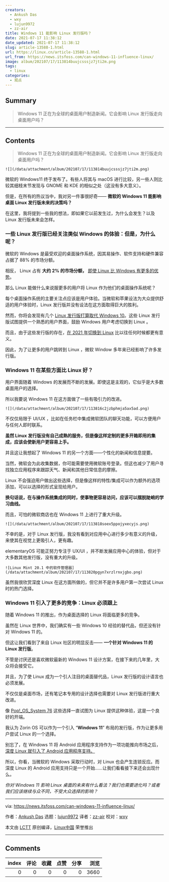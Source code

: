 ```yaml
---
creators:
  - Ankush Das
  - wxy
  - lujun9972
  - zz-air
title: Windows 11 能影响 Linux 发行版吗？
date: 2021-07-17 11:38:12
date_updated: 2021-07-17 11:38:12
slug: article-13588-1.html
url: https://linux.cn/article-13588-1.html
url_from: https://news.itsfoss.com/can-windows-11-influence-linux/
image: album/202107/17/113814buujcsssjz7jti2m.png
tags:
  - linux
categories:
  - 观点
---
```


## Summary

> Windows 11 正在为全球的桌面用户制造新闻。它会影响 Linux 发行版走向桌面用户吗？

***

<!-- more -->

## Contents

> 
> Windows 11 正在为全球的桌面用户制造新闻。它会影响 Linux 发行版走向桌面用户吗？
> 
> 
> 

`![](/data/attachment/album/202107/17/113814buujcsssjz7jti2m.png)`

微软的 Windows11 终于发布了。有些人将其与 macOS 进行比较，另一些人则比较其细枝末节发现与 GNOME 和 KDE 的相似之处（这没有多大意义）。

但是，在所有的热议当中，我对另一件事很好奇—— **微软的 Windows 11 能影响桌面 Linux 发行版未来的决策吗？**

在这里，我将提到一些我的想法，即如果它以前发生过，为什么会发生？以及 Linux 发行版未来会怎样。

### 一些 Linux 发行版已经关注类似 Windows 的体验：但是，为什么呢？

微软的 Windows 是最受欢迎的桌面操作系统，因其易操作、软件支持和硬件兼容占据了 88% 的市场分额。

相反， Linux 占有 **大约 2% 的市场分额，** [即使 Linux 比 Windows 有更多的优势](https://itsfoss.com/linux-better-than-windows/)。

那么 Linux 能做什么来说服更多的用户将 Linux 作为他们的桌面操作系统呢？

每个桌面操作系统的主要关注点应该是用户体验。当微软和苹果设法为大众提供舒适的用户体验时，Linux 发行版并没有设法在这方面取得巨大的胜利。

然而，你将会发现有几个 [Linux 发行版打算取代 Windows 10](https://itsfoss.com/windows-like-linux-distributions/)。这些 Linux 发行版试图提供一个熟悉的用户界面，鼓励 Windows 用户考虑切换到 Linux 。

而且，由于这些发行版的存在，[在 2021 年切换到 Linux](https://news.itsfoss.com/switch-to-linux-in-2021/) 比以往任何时候都更有意义。

因此，为了让更多的用户跳转到 Linux ，微软 Window 多年来已经影响了许多发行版。

### Windows 11 在某些方面比 Linux 好？

用户界面随着 Windows 的发展而不断的发展。即使这是主观的，它似乎是大多数桌面用户的选择。

所以我要说 Windows 11 在这方面做了一些有吸引力的改进。

`![](/data/attachment/album/202107/17/113816c2jzbphmja5ax5ad.png)`

不仅仅局限于 UI/UX ，比如在任务栏中集成微软团队的聊天功能，可以方便用户与任何人即时联系。

**虽然 Linux 发行版没有自己成熟的服务，但是像这样定制的更多开箱即用的集成，应该会使新用户更容易上手。**

并且这让我想起了 Windows 11 的另一个方面——个性化的新闻和信息提要。

当然，微软会为此收集数据，你可能需要使用微软账号登录。但这也减少了用户寻找独立应用程序来跟踪天气、新闻和其他日常信息的摩擦。

Linux 不会强迫用户做出这些选择，但是像这样的特性/集成可以作为额外的选项添加，可以以选择的形式呈现给用户。

**换句话说，在与操作系统集成的同时，使事物更容易访问，应该可以摆脱陡峭的学习曲线。**

而且，可怕的微软商店也在 Windows 11 上进行了重大升级。

`![](/data/attachment/album/202107/17/113818soex5ppojyxecyjs.png)`

不幸的是，对于 Linux 发行版，我没有看到对应用中心进行多少有意义的升级，来使其在视觉上更吸引人，更有趣。

elementaryOS 可能正努力专注于 UX/UI ，并不断发展应用中心的体验，但对于大多数其他发行版，没有重大的升级。

`![Linux Mint 20.1 中的软件管理器](/data/attachment/album/202107/17/113820pgyn7xrzlrnxjgbo.png)`

虽然我很欣赏深度 Linux 在这方面所做的，但它并不是许多用户第一次尝试 Linux 时的热门选择。

### Windows 11 引入了更多的竞争：Linux 必须跟上

随着 Windows 11 的推出，作为桌面选择的 Linux 将面临更多的竞争。

虽然在 Linux 世界中，我们确实有一些 Windows 10 经验的替代品，但还没有针对 Windows 11 的。

但这让我们看到了来自 Linux 社区的明显反击—— **一个针对 Windows 11 的 Linux 发行版**。

不管是讨厌还是喜欢微软最新的 Windows 11 设计方案，在接下来的几年里，大众将会接受它。

并且，为了使 Linux 成为一个引人注目的桌面替代品，Linux 发行版的设计语言也必须发展。

不仅仅是桌面市场，还有笔记本专用的设计选择也需要对 Linux 发行版进行重大改进。

像 [Pop!\_OS\_System 76](https://pop.system76.com) 这些选择一直试图为 Linux 提供这种体验，这是一个良好的开端。

我认为 Zorin OS 可以作为一个引入 “**Windows 11**” 布局的发行版，作为让更多用户尝试 Linux 的一个选择。

别忘了，在 Windows 11 将 Android 应用程序支持作为一项功能推向市场之后，[深度 Linux 就引入了 Android 应用程序支持。](https://news.itsfoss.com/deepin-linux-20-2-2-release/)

所以，你看，当微软的 Windows 采取行动时，对 Linux 也会产生连锁反应。而深度 Linux 的 Android 应用支持只是一个开始……让我们看看接下来还会出现什么。

*你对 Windows 11 影响 Linux 桌面的未来有什么看法？我们也需要进化吗？或者我们应该继续与众不同，不受大众选择的影响？*

---

via: <https://news.itsfoss.com/can-windows-11-influence-linux/>

作者：[Ankush Das](https://news.itsfoss.com/author/ankush/) 选题：[lujun9972](https://github.com/lujun9972) 译者：[zz-air](https://github.com/zz-air) 校对：[wxy](https://github.com/wxy)

本文由 [LCTT](https://github.com/LCTT/TranslateProject) 原创编译，[Linux中国](https://linux.cn/) 荣誉推出

***

## Comments


|   index |   评论 |   收藏 |   点赞 |   分享 |   浏览 |
|--------:|-------:|-------:|-------:|-------:|-------:|
|       0 |      0 |      0 |      0 |      0 |   3660 |
